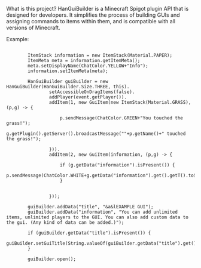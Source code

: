 What is this project?
HanGuiBuilder is a Minecraft Spigot plugin API that is designed for developers. It simplifies the process of building GUIs and assigning commands to items within them, and is compatible with all versions of Minecraft.

Example:
```

        ItemStack information = new ItemStack(Material.PAPER);
        ItemMeta meta = information.getItemMeta();
        meta.setDisplayName(ChatColor.YELLOW+"Info");
        information.setItemMeta(meta);

        HanGuiBuilder guiBuilder = new HanGuiBuilder(HanGuiBuilder.Size.THREE, this).
                setAccessibleOnDragItems(false).
                addPlayer(event.getPlayer()).
                addItem(1, new GuiItem(new ItemStack(Material.GRASS), (p,g) -> {

                    p.sendMessage(ChatColor.GREEN+"You touched the grass!");
                    g.getPlugin().getServer().broadcastMessage(""+p.getName()+" touched the grass!");

                })).
                addItem(2, new GuiItem(information, (p,g) -> {

                    if (g.getData("information").isPresent()) {
                        p.sendMessage(ChatColor.WHITE+g.getData("information").get().getT().toString());
                    }


                }));

        guiBuilder.addData("title", "&a&lEXAMPLE GUI");
        guiBuilder.addData("information", "You can add unlimited items, unlimited players to the GUI. You can also add custom data to the gui. (Any kind of data can be added.)");

        if (guiBuilder.getData("title").isPresent()) {
            guiBuilder.setGuiTitle(String.valueOf(guiBuilder.getData("title").get().getT()));
        }

        guiBuilder.open();
        
```